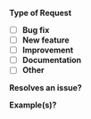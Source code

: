 **Type of Request**
- [ ] **Bug fix**
- [ ] **New feature**
- [ ] **Improvement**
- [ ] **Documentation**
- [ ] **Other**

**Resolves an issue?**
<!-- Please prefix each issue number with  "Fix #"  (e.g. Fix #200)  -->

**Example(s)?**
<!-- Please use our online Editor (https://live.bootstrap-table.com/) to create example(s) (Before and after your changes).
     On our Wiki (https://github.com/wenzhixin/bootstrap-table/wiki/Online-Editor-Explanation) you can read how to use the editor.-->
     

<!-- Love bootstrap-table? Please consider supporting our collective:
👉  https://opencollective.com/bootstrap-table/donate -->